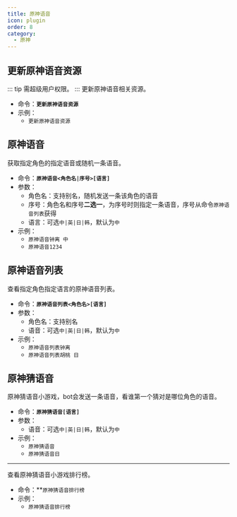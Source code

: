 ```yaml
---
title: 原神语音
icon: plugin
order: 8
category:
  - 原神
---
```


## 更新原神语音资源
::: tip 需超级用户权限。
:::
更新原神语音相关资源。
- 命令：**`更新原神语音资源`**
- 示例：
  - `更新原神语音资源`

## 原神语音
获取指定角色的指定语音或随机一条语音。
- 命令：**`原神语音<角色名|序号>[语言]`**
- 参数：
  - 角色名：支持别名，随机发送一条该角色的语音
  - 序号：角色名和序号**二选一**，为序号时则指定一条语音，序号从命令`原神语音列表`获得
  - 语言：可选`中|英|日|韩`，默认为`中`
- 示例：
  - `原神语音钟离 中`
  - `原神语音1234`

## 原神语音列表
查看指定角色指定语言的原神语音列表。
- 命令：**`原神语音列表<角色名>[语言]`**
- 参数：
  - 角色名：支持别名
  - 语音：可选`中|英|日|韩`，默认为`中`
- 示例：
  - `原神语音列表钟离`
  - `原神语音列表胡桃 日`

## 原神猜语音
原神猜语音小游戏，bot会发送一条语音，看谁第一个猜对是哪位角色的语音。
- 命令：**`原神猜语音[语言]`**
- 参数：
  - 语音：可选`中|英|日|韩`，默认为`中`
- 示例：
  - `原神猜语音`
  - `原神猜语音日`
---
查看原神猜语音小游戏排行榜。
- 命令：**`原神猜语音排行榜`
- 示例：
  - `原神猜语音排行榜`